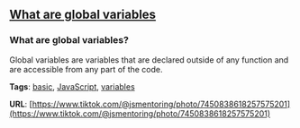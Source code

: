 ## [What are global variables](#what-are-global-variables)

### What are global variables?

Global variables are variables that are declared outside of any function and are accessible from any part of the code.

**Tags**: [basic](./level/basic), [JavaScript](./theme/javascript), [variables](./theme/variables)

**URL**: [https://www.tiktok.com/@jsmentoring/photo/7450838618257575201](https://www.tiktok.com/@jsmentoring/photo/7450838618257575201)
